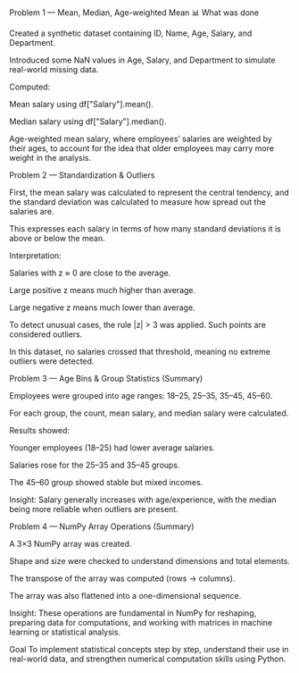 Problem 1 — Mean, Median, Age-weighted Mean
📊 What was done

Created a synthetic dataset containing ID, Name, Age, Salary, and Department.

Introduced some NaN values in Age, Salary, and Department to simulate real-world missing data.

Computed:

Mean salary using df["Salary"].mean().

Median salary using df["Salary"].median().

Age-weighted mean salary, where employees’ salaries are weighted by their ages, to account for the idea that older employees may carry more weight in the analysis.

Problem 2 — Standardization & Outliers

First, the mean salary was calculated to represent the central tendency, and the standard deviation was calculated to measure how spread out the salaries are.


This expresses each salary in terms of how many standard deviations it is above or below the mean.

Interpretation:

Salaries with z ≈ 0 are close to the average.

Large positive z means much higher than average.

Large negative z means much lower than average.

To detect unusual cases, the rule |z| > 3 was applied. Such points are considered outliers.

In this dataset, no salaries crossed that threshold, meaning no extreme outliers were detected.

Problem 3 — Age Bins & Group Statistics (Summary)

Employees were grouped into age ranges: 18–25, 25–35, 35–45, 45–60.

For each group, the count, mean salary, and median salary were calculated.

Results showed:

Younger employees (18–25) had lower average salaries.

Salaries rose for the 25–35 and 35–45 groups.

The 45–60 group showed stable but mixed incomes.

Insight: Salary generally increases with age/experience, with the median being more reliable when outliers are present.


Problem 4 — NumPy Array Operations (Summary)

A 3×3 NumPy array was created.

Shape and size were checked to understand dimensions and total elements.

The transpose of the array was computed (rows → columns).

The array was also flattened into a one-dimensional sequence.

Insight: These operations are fundamental in NumPy for reshaping, preparing data for computations, and working with matrices in machine learning or statistical analysis.

 Goal
To implement statistical concepts step by step, understand their use in real-world data, and strengthen numerical computation skills using Python.

